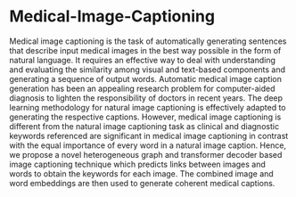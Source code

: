 # Medical-Image-Captioning

Medical image captioning is the task of automatically generating sentences that describe input medical images in the best way possible in the form of natural language. It requires an effective way to deal with understanding and evaluating the similarity among visual and text-based components and generating a sequence of output words. Automatic medical image caption generation has been an appealing research problem for computer-aided diagnosis to lighten the responsibility of doctors in recent years. The deep learning methodology for natural image captioning is effectively adapted to generating the respective captions. However, medical image captioning is different from the natural image captioning task as clinical and diagnostic keywords referenced are significant in medical image captioning in contrast with the equal importance of every word in a natural image caption. 
Hence, we propose a novel heterogeneous graph and transformer decoder based image captioning technique which predicts links between images and words to obtain the keywords for each image. The combined image and word embeddings are then used to generate coherent medical captions.
